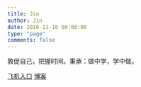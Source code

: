 ```yaml
---
title: Jin
author: Jin
date: 2016-11-16 00:00:00
type: "page"
comments: false
---
```


敦促自己，把握时间。秉承：做中学，学中做。

[飞机入口](https://github.com/Yi-love)
[博客](https://yi-love.github.io/)
